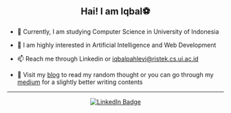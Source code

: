 <h2 align="center">Hai! I am Iqbal⚽</h2>

- 📖 Currently, I am studying Computer Science in University of Indonesia

- 🌱 I am highly interested in Artificial Intelligence and Web Development

- 📫 Reach me through Linkedin or iqbalpahlevi@ristek.cs.ui.ac.id

- 📝 Visit my [blog](https://iqbalpa.wordpress.com) to read my random thought or you can go through my [medium](https://iqbalpa.medium.com/) for a slightly better writing contents

---
<div align="center">
  <div id="badges">
    <a href="https://www.linkedin.com/in/iqbalpahlevia/">
      <img src="https://img.shields.io/badge/LinkedIn-blue?style=for-the-badge&logo=linkedin&logoColor=white" alt="LinkedIn Badge"/>
    </a>
  </div>
</div>

<!---
iqbalpa/iqbalpa is a ✨ special ✨ repository because its `README.md` (this file) appears on your GitHub profile.
You can click the Preview link to take a look at your changes.
--->
